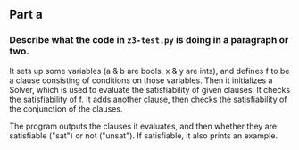 ## Part a

### Describe what the code in `z3-test.py` is doing in a paragraph or two.

 It sets up some variables (a & b are bools, x & y are ints), and defines f to be a clause consisting of conditions on those variables. Then it initializes a Solver, which is used to evaluate the satisfiability of given clauses. It checks the satisfiability of f. It adds another clause, then checks the satisfiability of the conjunction of the clauses.

 The program outputs the clauses it evaluates, and then whether they are satisfiable ("sat") or not ("unsat"). If satisfiable, it also prints an example.
